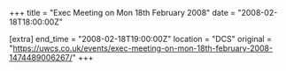 +++
title = "Exec Meeting on Mon 18th February 2008"
date = "2008-02-18T18:00:00Z"

[extra]
end_time = "2008-02-18T19:00:00Z"
location = "DCS"
original = "https://uwcs.co.uk/events/exec-meeting-on-mon-18th-february-2008-1474489006267/"
+++



